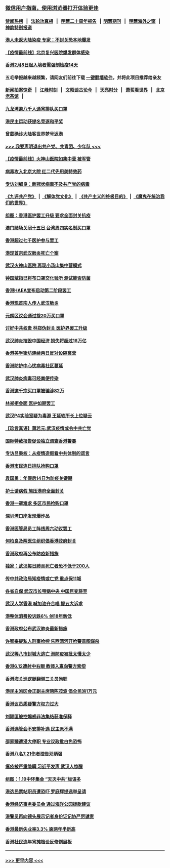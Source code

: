 ### [微信用户指南，使用浏览器打开体验更佳](https://github.com/gfw-breaker/banned-news1/blob/master/indexes/wechat-guide.md?t=0)
#### [禁闻热榜](热点新闻.md?t=0)  &nbsp;&nbsp;|&nbsp;&nbsp; [法轮功真相](https://github.com/gfw-breaker/truth/blob/master/README.md?t=0) &nbsp;&nbsp;|&nbsp;&nbsp; [明慧二十周年报告](https://github.com/gfw-breaker/mh-reports/blob/master/README.md?t=0) &nbsp;&nbsp;|&nbsp;&nbsp;[明慧期刊](https://github.com/gfw-breaker/mh-qikan) &nbsp;&nbsp;|&nbsp;&nbsp; [明慧海外之窗](https://github.com/gfw-breaker/mh-news/blob/master/README.md?t=0) &nbsp;&nbsp;|&nbsp;&nbsp; [神韵特别报道](https://github.com/gfw-breaker/mh-news/blob/master/shenyun.md?t=0)
#### [港人未返大陆染疫 专家：不封关恐本地爆发](../pages/nsc415/n11848021.md?t=02070002) 
#### [【疫情最前线】北京复兴医院爆发群体感染](../pages/nsc415/n11847626.md?t=02070002) 
#### [香港2月8日起入境者需强制检疫14天](../pages/nsc415/n11847658.md?t=02070002) 
#### 五毛举报越来越频繁，请网友们前往下载 [一键翻墙软件](https://github.com/gfw-breaker/ssr-accounts)，并将此项目推荐给亲友
#### [新闻拍案惊奇](https://github.com/gfw-breaker/banned-news1/blob/master/pages/link4.md) &nbsp;&nbsp;|&nbsp;&nbsp; [江峰时刻](https://github.com/gfw-breaker/banned-news1/blob/master/pages/link4.md) &nbsp;&nbsp;|&nbsp;&nbsp; [文昭谈古论今](https://github.com/gfw-breaker/banned-news1/blob/master/pages/link4.md) &nbsp;&nbsp;|&nbsp;&nbsp; [天亮时分](https://github.com/gfw-breaker/banned-news1/blob/master/pages/link4.md) &nbsp;&nbsp;|&nbsp;&nbsp; [萧茗看世界](https://github.com/gfw-breaker/banned-news1/blob/master/pages/link4.md) &nbsp;&nbsp;|&nbsp;&nbsp; [北京老茶馆](https://github.com/gfw-breaker/banned-news1/blob/master/pages/link4.md) &nbsp;&nbsp;|&nbsp;&nbsp; 
#### [九龙湾逾八千人通宵排队买口罩](../pages/nsc415/n11847647.md?t=02070002) 
#### [港民主运动获提名竞逐和平奖](../pages/nsc415/n11847633.md?t=02070002) 
#### [曾载确诊大陆客世界梦号返港](../pages/nsc415/n11847608.md?t=02070002) 
#### [>>> 我要声明退出共产党、共青团、少年队 <<<](https://github.com/begood0513/goodnews/blob/master/quit/letter.md) 
#### [【疫情最前线】火神山医院如集中营 被军管](../pages/nsc415/n11847524.md?t=02070002) 
#### [病毒攻入北京大院 红二代先用美特效药](../pages/nsc415/n11847427.md?t=02070002) 
#### [专访刘细良：新冠状病毒不及共产党的病毒](../pages/nsc415/n11847164.md?t=02070002) 
#### [《九评共产党》](https://github.com/begood0513/9ping.md/blob/master/README.md) &nbsp;|&nbsp; [《解体党文化》](../../../../jtdwh.md/blob/master/README.md)  &nbsp;|&nbsp; [《共产主义的终极目的》](../../../../gczydzjmd.md/blob/master/README.md) &nbsp;|&nbsp; [《魔鬼在统治我们的世界》](../../../../mgztzwmdsj.md/blob/master/README.md) 
#### [组图：香港医护罢工升级 要求全面封关抗疫](../pages/nsc415/n11844107.md?t=02070002) 
#### [澳门赌场关闭十五日 台湾周四实名制买口罩](../pages/nsc415/n11845083.md?t=02070002) 
#### [香港超过七千医护参与罢工](../pages/nsc415/n11845051.md?t=02070002) 
#### [港现首宗武汉肺炎死亡个案](../pages/nsc415/n11844998.md?t=02070002) 
#### [武汉火神山医院 再现小汤山集中营模式](../pages/nsc415/n11844763.md?t=02070002) 
#### [钟国斌指已将布口罩交化验所 测试能否防菌](../pages/nsc415/n11842783.md?t=02070002) 
#### [香港HAEA宣布启动第二阶段罢工](../pages/nsc415/n11842723.md?t=02070002) 
#### [香港现首宗人传人武汉肺炎](../pages/nsc415/n11842766.md?t=02070002) 
#### [元朗区议会通过拨20万买口罩](../pages/nsc415/n11842754.md?t=02070002) 
#### [讨好中共权贵 林郑伪封关 医护界罢工升级](../pages/nsc415/n11842359.md?t=02070002) 
#### [武汉肺炎摧毁中国经济 损失将超过16万亿](../pages/nsc415/n11839723.md?t=02070002) 
#### [香港美孚街坊连续两日反对设隔离营](../pages/nsc415/n11839962.md?t=02070002) 
#### [香港防护中心忧病毒社区蔓延](../pages/nsc415/n11839933.md?t=02070002) 
#### [武汉肺炎病毒可经粪便传染](../pages/nsc415/n11839939.md?t=02070002) 
#### [香港逾千宗买口罩被骗涉82万](../pages/nsc415/n11839914.md?t=02070002) 
#### [林郑拒会面 医护如期罢工](../pages/nsc415/n11839892.md?t=02070002) 
#### [武汉P4实验室疑为毒源 王延轶所长上位疑云](../pages/nsc415/n11835543.md?t=02070002) 
#### [【珍言真语】萧若元:武汉疫情或令中共亡党](../pages/nsc415/n11829394.md?t=02070002) 
#### [国际特赦报告促设独立调查香港警暴](../pages/nsc415/n11833845.md?t=02070002) 
#### [专访吕秉权：从疫情造假看中共体制的谎言](../pages/nsc415/n11833813.md?t=02070002) 
#### [香港市民连日排队抢购口罩](../pages/nsc415/n11833794.md?t=02070002) 
#### [袁国勇：年假后14日为防疫关键期](../pages/nsc415/n11831088.md?t=02070002) 
#### [护士请病假 施压港府全面封关](../pages/nsc415/n11831030.md?t=02070002) 
#### [香港一罩难求 多区市民抢购口罩](../pages/nsc415/n11831002.md?t=02070002) 
#### [深圳湾口岸发现爆炸品](../pages/nsc415/n11828802.md?t=02070002) 
#### [香港医管局员工阵线周六动议罢工](../pages/nsc415/n11828762.md?t=02070002) 
#### [何柏良及两医生组织倡香港政府封关](../pages/nsc415/n11828749.md?t=02070002) 
#### [香港政府再公布防疫新措施](../pages/nsc415/n11828716.md?t=02070002) 
#### [独家：武汉每日肺炎死亡者恐不低于200人](../pages/nsc415/n11828240.md?t=02070002) 
#### [传中共政治局知疫情或亡党 重点保11城](../pages/nsc415/n11828145.md?t=02070002) 
#### [各省自保 武汉市长甩锅中央 中国巨变将至](../pages/nsc415/n11828021.md?t=02070002) 
#### [武汉人学香港 喊加油齐合唱 提五大诉求](../pages/nsc415/n11827046.md?t=02070002) 
#### [港整体消费投诉跌6% 创18年新低](../pages/nsc415/n11817280.md?t=02070002) 
#### [香港政府公布武汉肺炎最新措施](../pages/nsc415/n11817152.md?t=02070002) 
#### [许智峯提私人刑事检控 告西湾河开枪警意图谋杀](../pages/nsc415/n11817132.md?t=02070002) 
#### [武汉等八市封城大逃亡 港防疫被批太慢太少](../pages/nsc415/n11817058.md?t=02070002) 
#### [香港6.12遭射中右眼 教师入禀向警方索偿](../pages/nsc415/n11814678.md?t=02070002) 
#### [香港海关巡逻艇翻侧三关员殉职](../pages/nsc415/n11814604.md?t=02070002) 
#### [港民主派区会正副主席晤陈茂波 倡全民派1万元](../pages/nsc415/n11814582.md?t=02070002) 
#### [香港议员质疑警方权力过大](../pages/nsc415/n11814560.md?t=02070002) 
#### [刘颕匡被控煽惑非法集结获准保释](../pages/nsc415/n11811727.md?t=02070002) 
#### [香港选管会不安排补选 民主派不满](../pages/nsc415/n11811691.md?t=02070002) 
#### [邵家臻遭浸大停职 专业议政批白色恐怖](../pages/nsc415/n11811670.md?t=02070002) 
#### [香港八名7.21伤者控告邓炳强](../pages/nsc415/n11811623.md?t=02070002) 
#### [瘟疫被严重隐瞒 习近平发声 武汉人惊醒](../pages/nsc415/n11811186.md?t=02070002) 
#### [组图：1.19中环集会 “天灭中共”标语多](../pages/nsc415/n11809514.md?t=02070002) 
#### [港选民票站职员遭恐吓 罗庭辉提选举呈请](../pages/nsc415/n11808914.md?t=02070002) 
#### [香港经济事务委员会 通过海洋公园拨款建议](../pages/nsc415/n11808906.md?t=02070002) 
#### [港警员再向镜头展示记者身份证记协严厉谴责](../pages/nsc415/n11808888.md?t=02070002) 
#### [香港最新失业率3.3% 逾两年半新高](../pages/nsc415/n11808887.md?t=02070002) 
#### [香港社民连年宵摊档设反修例展板](../pages/nsc415/n11808857.md?t=02070002) 

----
#### [ >>> 更早内容 <<< ](../indexes/nsc415-earlier.md)
